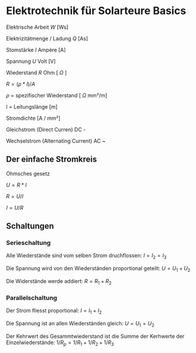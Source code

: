 # Elektrotechnik für Solarteure Basics

Elektrische Arbeit  $W$ [Ws]

Elektrizitätmenge / Ladung $Q$ [As]

Stomstärke $I$ Ampère [A]

Spannung $U$ Volt [V]

Wiederstand $R$ Ohm [ $\Omega$ ]

$R=(\rho*I)/A$

$\rho$ = spezifischer Wiederstand [ $\Omega$ mm²/m]

l = Leitungslänge [m]

Stromdichte [A / mm²]

Gleichstrom (Direct Curren) DC -

Wechselstrom (Alternating Current) AC ~

## Der einfache Stromkreis

Ohmsches gesetz 

$U=R*I$

$R=U/I$

$I=U/R$

## Schaltungen

### Serieschaltung


Alle Wiederstände sind vom selben Strom druchflossen:
$I = I_2 = I_3$

Die Spannung wird von den Wiederständen proportional geteilt:
$U = U_1 + U_2$

Die Widerstände werde addiert: 
$R = R_1 + R_2$

### Parallelschaltung

Der Strom fliesst proportional:
$I = I_1 + I_2$

Die Spannung ist an allen Wiederständen gleich:
$U=U_1=U_2$


Der  Kehrwert des Gesammtwiederstand ist die Summe der Kerhwerte der Einzelwiederstände: 
$1/R_p= 1/R_1 + 1/R_2 + 1/R_3$




